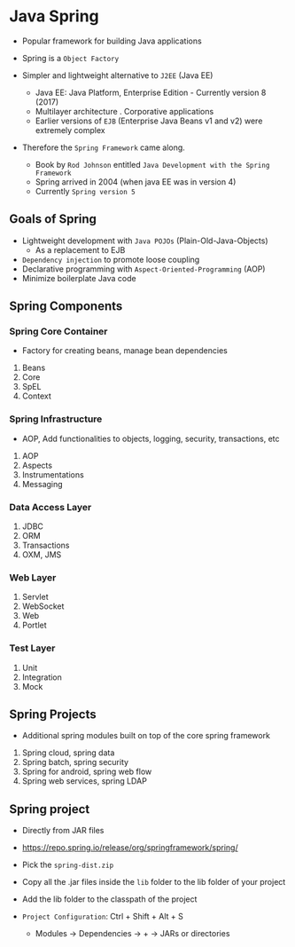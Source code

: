 # Java Spring

- Popular framework for building Java applications
- Spring is a `Object Factory`

- Simpler and lightweight alternative to `J2EE` (Java EE)

  - Java EE: Java Platform, Enterprise Edition - Currently version 8 (2017)
  - Multilayer architecture . Corporative applications
  - Earlier versions of `EJB` (Enterprise Java Beans v1 and v2) were extremely complex

- Therefore the `Spring Framework` came along.
  - Book by `Rod Johnson` entitled `Java Development with the Spring Framework`
  - Spring arrived in 2004 (when java EE was in version 4)
  - Currently `Spring version 5`

## Goals of Spring

- Lightweight development with `Java POJOs` (Plain-Old-Java-Objects)
  - As a replacement to EJB
- `Dependency injection` to promote loose coupling
- Declarative programming with `Aspect-Oriented-Programming` (AOP)
- Minimize boilerplate Java code

## Spring Components

### Spring Core Container

- Factory for creating beans, manage bean dependencies

1. Beans
1. Core
1. SpEL
1. Context

### Spring Infrastructure

- AOP, Add functionalities to objects, logging, security, transactions, etc

1. AOP
1. Aspects
1. Instrumentations
1. Messaging

### Data Access Layer

1. JDBC
1. ORM
1. Transactions
1. OXM, JMS

### Web Layer

1. Servlet
1. WebSocket
1. Web
1. Portlet

### Test Layer

1. Unit
1. Integration
1. Mock

## Spring Projects

- Additional spring modules built on top of the core spring framework

1. Spring cloud, spring data
1. Spring batch, spring security
1. Spring for android, spring web flow
1. Spring web services, spring LDAP

## Spring project

- Directly from JAR files

- <https://repo.spring.io/release/org/springframework/spring/>
- Pick the `spring-dist.zip`
- Copy all the .jar files inside the `lib` folder to the lib folder of your project
- Add the lib folder to the classpath of the project
- `Project Configuration`: Ctrl + Shift + Alt + S
  - Modules -> Dependencies -> + -> JARs or directories
